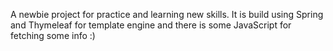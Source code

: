A newbie project for practice and learning new skills. It is build using Spring and Thymeleaf for template engine and there is some JavaScript for fetching some info :)

